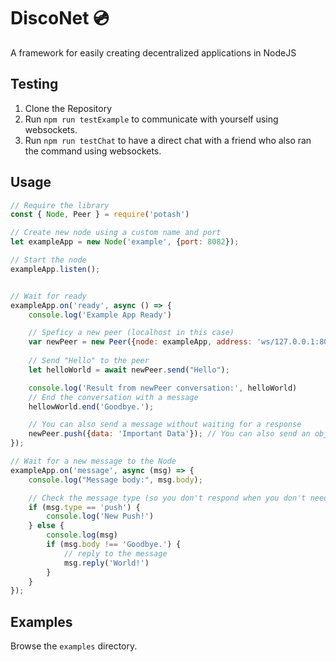 # DiscoNet 💿
A framework for easily creating decentralized applications in NodeJS

## Testing
1. Clone the Repository
2. Run `npm run testExample` to communicate with yourself using websockets.
3. Run `npm run testChat` to have a direct chat with a friend who also ran the command using websockets.

## Usage
```js
// Require the library
const { Node, Peer } = require('potash')

// Create new node using a custom name and port
let exampleApp = new Node('example', {port: 8082});

// Start the node
exampleApp.listen();


// Wait for ready
exampleApp.on('ready', async () => {
    console.log('Example App Ready')

    // Speficy a new peer (localhost in this case)
    var newPeer = new Peer({node: exampleApp, address: 'ws/127.0.0.1:8082'})
    
    // Send "Hello" to the peer
    let helloWorld = await newPeer.send("Hello");

    console.log('Result from newPeer conversation:', helloWorld)
    // End the conversation with a message
    hellowWorld.end('Goodbye.');

    // You can also send a message without waiting for a response
    newPeer.push({data: 'Important Data'}); // You can also send an object
});

// Wait for a new message to the Node
exampleApp.on('message', async (msg) => {
    console.log("Message body:", msg.body);

    // Check the message type (so you don't respond when you don't need to)
    if (msg.type == 'push') {
        console.log('New Push!')
    } else {
        console.log(msg)
        if (msg.body !== 'Goodbye.') {
            // reply to the message
            msg.reply('World!')
        }
    }
});

```

## Examples
Browse the `examples` directory.
